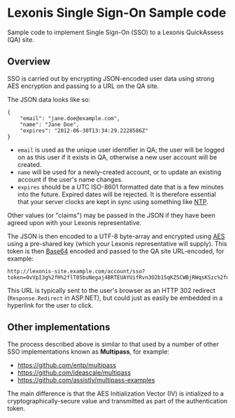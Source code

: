 # Lexonis Single Sign-On Sample code #

Sample code to implement Single Sign-On (SSO) to a Lexonis QuickAssess (QA) site. 

## Overview ##

SSO is carried out by encrypting JSON-encoded user data using strong AES encryption and passing to a URL on the QA site. 

The JSON data looks like so:

    { 
        "email": "jane.doe@example.com",
        "name": "Jane Doe",
        "expires": "2012-06-30T13:34:29.2228586Z"
    }

* `email` is used as the unique user identifier in QA; the user will be logged on as this user if it exists in QA, otherwise a new user account will be created. 
* `name` will be used for a newly-created account, or to update an existing account if the user's name changes.
* `expires` should be a UTC ISO-8601 formatted date that is a few minutes into the future. Expired dates will be rejected. It is therefore essential that your server clocks are kept in sync using something like [NTP](http://en.wikipedia.org/wiki/Network_Time_Protocol).

Other values (or "claims") may be passed in the JSON if they have been agreed upon with your Lexonis representative.

The JSON is then encoded to a UTF-8 byte-array and encrypted using [AES](http://en.wikipedia.org/wiki/Advanced_Encryption_Standard) using a pre-shared key (which your Lexonis representative will supply). This token is then [Base64](http://en.wikipedia.org/wiki/Base64) encoded and passed to the QA site URL-encoded, for example:

    http://lexonis-site.example.com/account/sso?token=0vVpI3g%2fH%2flT05buNegaj4BRTEUAYUifRvn3O2b15qKZSCWBjRWqsKSzc%2fd6o%2bVJ3qOssVyZxLGyZUVI20PZMrABFEmk7O8axnimCEZdH5Ti7dLRs%2bdxCY5U9YRRZtyn%2bwgGEXkXmofaJuNTGN7rIA%3d%3d

This URL is typically sent to the user's browser as an HTTP 302 redirect (`Response.Redirect` in ASP.NET), but could just as easily be embedded in a hyperlink for the user to click.

## Other implementations ##

The process described above is similar to that used by a number of other SSO implementations known as **Multipass**, for example:

* https://github.com/entp/multipass
* https://github.com/ideascale/multipass
* https://github.com/assistly/multipass-examples

The main difference is that the AES Initialization Vector (IV) is intialized to a cryptographically-secure value and transmitted as part of the authentication token.
